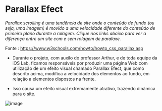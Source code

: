 # Parallax Efect

*Parallax scrolling é uma tendência de site onde o conteúdo de fundo (ou seja, uma imagem) é movido a uma velocidade diferente do conteúdo de primeiro plano durante a rolagem. Clique nos links abaixo para ver a diferença entre um site com e sem rolagem de paralaxe.*

Fonte : https://www.w3schools.com/howto/howto_css_parallax.asp

- Durante o projeto, com auxilo do professor Arthur, e de toda equipe da iOS Lab, ficamos responsáveis por produzir uma página Web com utilização de um efeito visual chamado Parallax Efect, que como descrito acima, modifica a velocidade dos elementos ao fundo, em relação a elementos dispostos na frente.

- Isso causa um efeito visual extremamente atrativo, trazendo dinâmica para o site.

![image](https://github.com/diandrade/masterclass-iOSLab-01/assets/81432715/1e7d6c18-2a6e-4cd9-840b-b8a1e8e9fcdb)





